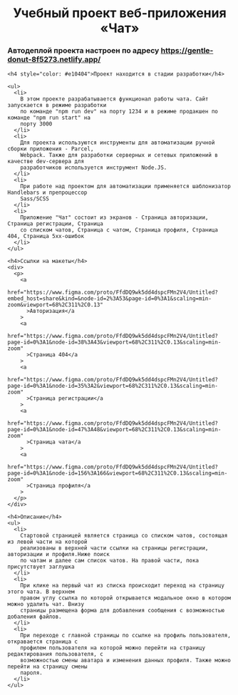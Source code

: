 <h1 align="center">Учебный проект веб-приложения «Чат»</h1>
    <h3>
      Автодеплой проекта настроен по адресу
      <a href="https://gentle-donut-8f5273.netlify.app/"
        >https://gentle-donut-8f5273.netlify.app/</a
      >
    </h3>

    <h4 style="color: #e10404">Проект находится в стадии разработки</h4>

    <ul>
      <li>
        В этом проекте разрабатывается функционал работы чата. Сайт запускается в режиме разработки
        по команде "npm run dev" на порту 1234 и в режиме продакшен по команде "npm run start" на
        порту 3000
      </li>
      <li>
        Для проекта используются инструменты для автоматизации ручной сборки приложения - Parcel,
        Webpack. Также для разработки серверных и сетевых приложений в качестве dev-сервера для
        разработчиков используется инструмент Node.JS.
      </li>
      <li>
        При работе над проектом для автоматизации применяется шаблонизатор Handlebars и препроцессор
        Sass/SCSS
      </li>
      <li>
        Приложение "Чат" состоит из экранов - Страница авторизации, Страница регистрации, Страница
        со списком чатов, Страница с чатом, Страница профиля, Страница 404, Страница 5xx-ошибок
      </li>
    </ul>

    <h4>Ссылки на макеты</h4>
    <div>
      <p>
        <a
          href="https://www.figma.com/proto/FfdDQ9wk5dd4dspcFMn2V4/Untitled?embed_host=share&kind=&node-id=2%3A53&page-id=0%3A1&scaling=min-zoom&viewport=68%2C311%2C0.13"
          >Авторизация</a
        >
        <a
          href="https://www.figma.com/proto/FfdDQ9wk5dd4dspcFMn2V4/Untitled?page-id=0%3A1&node-id=38%3A43&viewport=68%2C311%2C0.13&scaling=min-zoom"
          >Страница 404</a
        >
        <a
          href="https://www.figma.com/proto/FfdDQ9wk5dd4dspcFMn2V4/Untitled?page-id=0%3A1&node-id=35%3A2&viewport=68%2C311%2C0.13&scaling=min-zoom"
          >Страница регистрации</a
        >
        <a
          href="https://www.figma.com/proto/FfdDQ9wk5dd4dspcFMn2V4/Untitled?page-id=0%3A1&node-id=47%3A48&viewport=68%2C311%2C0.13&scaling=min-zoom"
          >Страница чата</a
        >
        <a
          href="https://www.figma.com/proto/FfdDQ9wk5dd4dspcFMn2V4/Untitled?page-id=0%3A1&node-id=156%3A166&viewport=68%2C311%2C0.13&scaling=min-zoom"
          >Страница профиля</a
        >
      </p>
    </div>

    <h4>Описание</h4>
    <ul>
      <li>
        Стартовой страницей является страница со списком чатов, состоящая из левой части на которой
        реализованы в верхней части ссылки на страницы регистрации, авторизации и профиля.Ниже поиск
        по чатам и далее сам список чатов. На правой части, пока присутствует заглушка
      </li>
      <li>
        При клике на первый чат из списка происходит переход на страницу этого чата. В верхнем
        правом углу ссылка по которой открывается модальное окно в котором можно удалить чат. Внизу
        страницы размещена форма для добавления сообщения с возможностью добаления файлов.
      </li>
      <li>
        При переходе с главной страницы по ссылке на профиль пользователя, откравается страница с
        профилем пользователя на которой можно перейти на страницу редактирования пользователя, с
        возможностью смены аватара и изменения данных профиля. Также можно перейти на страницу смены
        пароля.
      </li>
    </ul>

